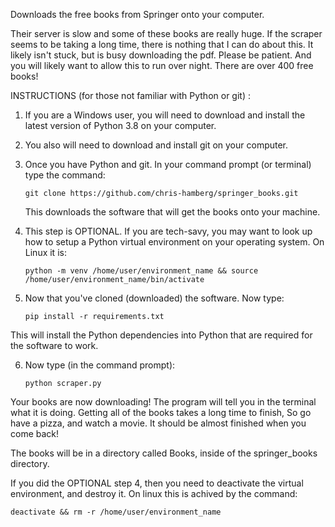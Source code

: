Downloads the free books from Springer onto your computer.

Their server is slow and some of these books are really huge.
If the scraper seems to be taking a long time, there is nothing
that I can do about this. It likely isn't stuck, but is busy downloading
the pdf. Please be patient. And you will likely want to allow this to run
over night. There are over 400 free books!


INSTRUCTIONS (for those not familiar with Python or git) :


1)  If you are a Windows user, you will need to download and install the latest 
    version of Python 3.8 on your computer.


2)  You also will need to download and install git on your computer.


3)  Once you have Python and git. In your command prompt (or terminal) 
    type the command:

    ```
    git clone https://github.com/chris-hamberg/springer_books.git
    ```

    This downloads the software that will get the books onto your machine.


4)  This step is OPTIONAL. If you are tech-savy, you may want to look up how to
    setup a Python virtual environment on your operating system. On Linux it is:

    ```
    python -m venv /home/user/environment_name && source /home/user/environment_name/bin/activate
    ```

5)  Now that you've cloned (downloaded) the software. Now type:

    ```
    pip install -r requirements.txt
    ```

This will install the Python dependencies into Python that are required for 
the software to work.


6)  Now type (in the command prompt):

    ```
    python scraper.py
    ```

Your books are now downloading! The program will tell you in the terminal what 
it is doing. Getting all of the books takes a long time to finish, So go have a 
pizza, and watch a movie. It should be almost finished when you
come back!

The books will be in a directory called Books, inside of the springer_books 
directory.

If you did the OPTIONAL step 4, then you need to deactivate the virtual 
environment, and destroy it. On linux this is achived by the command:

    deactivate && rm -r /home/user/environment_name
    
